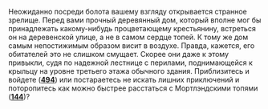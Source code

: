 Неожиданно посреди болота вашему взгляду открывается странное зрелище. Перед вами прочный деревянный дом, который вполне мог бы принадлежать какому-нибудь процветающему крестьянину, встреться он на деревенской улице, а не в самом сердце топей. К тому же дом самым непостижимым образом висит в воздухе. Правда, кажется, его обитателей это не слишком смущает. Скорее они даже к этому привыкли, судя по надежной лестнице с перилами, поднимающейся к крыльцу на уровне третьего этажа обычного здания. Приблизитесь и войдете ([**494**](#n_494)) или постараетесь не искать лишних приключений и поторопитесь как можно быстрее расстаться с Мортлэндскими топями ([**144**](#n_144))?

